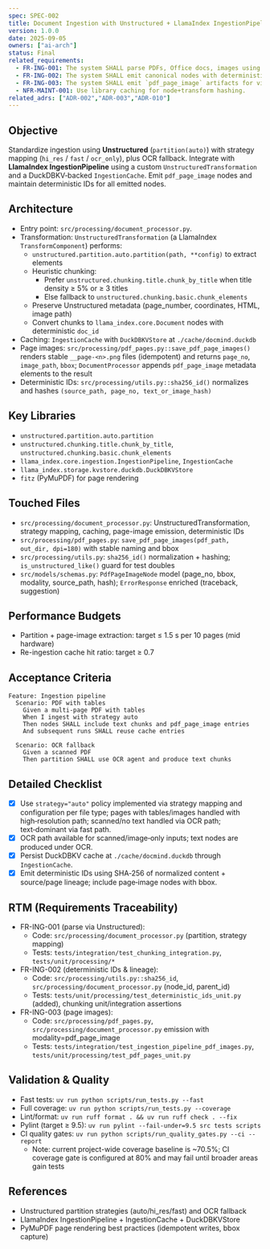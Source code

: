 ```yaml
---
spec: SPEC-002
title: Document Ingestion with Unstructured + LlamaIndex IngestionPipeline and Page Images
version: 1.0.0
date: 2025-09-05
owners: ["ai-arch"]
status: Final
related_requirements:
  - FR-ING-001: The system SHALL parse PDFs, Office docs, images using Unstructured.
  - FR-ING-002: The system SHALL emit canonical nodes with deterministic IDs and lineage.
  - FR-ING-003: The system SHALL emit `pdf_page_image` artifacts for visual reranking.
  - NFR-MAINT-001: Use library caching for node+transform hashing.
related_adrs: ["ADR-002","ADR-003","ADR-010"]
---
```



## Objective

Standardize ingestion using **Unstructured** (`partition(auto)`) with strategy mapping (`hi_res` / `fast` / `ocr_only`), plus OCR fallback. Integrate with **LlamaIndex IngestionPipeline** using a custom `UnstructuredTransformation` and a DuckDBKV‑backed `IngestionCache`. Emit `pdf_page_image` nodes and maintain deterministic IDs for all emitted nodes.

## Architecture

- Entry point: `src/processing/document_processor.py`.
- Transformation: `UnstructuredTransformation` (a LlamaIndex `TransformComponent`) performs:
  - `unstructured.partition.auto.partition(path, **config)` to extract elements
  - Heuristic chunking:
    - Prefer `unstructured.chunking.title.chunk_by_title` when title density ≥ 5% or ≥ 3 titles
    - Else fallback to `unstructured.chunking.basic.chunk_elements`
  - Preserve Unstructured metadata (page_number, coordinates, HTML, image path)
  - Convert chunks to `llama_index.core.Document` nodes with deterministic `doc_id`
- Caching: `IngestionCache` with `DuckDBKVStore` at `./cache/docmind.duckdb`
- Page images: `src/processing/pdf_pages.py::save_pdf_page_images()` renders stable `__page-<n>.png` files (idempotent) and returns `page_no`, `image_path`, `bbox`; `DocumentProcessor` appends `pdf_page_image` metadata elements to the result
- Deterministic IDs: `src/processing/utils.py::sha256_id()` normalizes and hashes `(source_path, page_no, text_or_image_hash)`

## Key Libraries

- `unstructured.partition.auto.partition`
- `unstructured.chunking.title.chunk_by_title`, `unstructured.chunking.basic.chunk_elements`
- `llama_index.core.ingestion.IngestionPipeline`, `IngestionCache`
- `llama_index.storage.kvstore.duckdb.DuckDBKVStore`
- `fitz` (PyMuPDF) for page rendering

## Touched Files

- `src/processing/document_processor.py`: UnstructuredTransformation, strategy mapping, caching, page-image emission, deterministic IDs
- `src/processing/pdf_pages.py`: `save_pdf_page_images(pdf_path, out_dir, dpi=180)` with stable naming and bbox
- `src/processing/utils.py`: `sha256_id()` normalization + hashing; `is_unstructured_like()` guard for test doubles
- `src/models/schemas.py`: `PdfPageImageNode` model (page_no, bbox, modality, source_path, hash); `ErrorResponse` enriched (traceback, suggestion)

## Performance Budgets

- Partition + page-image extraction: target ≤ 1.5 s per 10 pages (mid hardware)
- Re-ingestion cache hit ratio: target ≥ 0.7

## Acceptance Criteria

```gherkin
Feature: Ingestion pipeline
  Scenario: PDF with tables
    Given a multi-page PDF with tables
    When I ingest with strategy auto
    Then nodes SHALL include text chunks and pdf_page_image entries
    And subsequent runs SHALL reuse cache entries

  Scenario: OCR fallback
    Given a scanned PDF
    Then partition SHALL use OCR agent and produce text chunks
```

## Detailed Checklist

- [x] Use `strategy="auto"` policy implemented via strategy mapping and configuration per file type; pages with tables/images handled with high‑resolution path; scanned/no text handled via OCR path; text‑dominant via fast path.
- [x] OCR path available for scanned/image‑only inputs; text nodes are produced under OCR.
- [x] Persist DuckDBKV cache at `./cache/docmind.duckdb` through `IngestionCache`.
- [x] Emit deterministic IDs using SHA‑256 of normalized content + source/page lineage; include page‑image nodes with bbox.

## RTM (Requirements Traceability)

- FR-ING-001 (parse via Unstructured):
  - Code: `src/processing/document_processor.py` (partition, strategy mapping)
  - Tests: `tests/integration/test_chunking_integration.py`, `tests/unit/processing/*`
- FR-ING-002 (deterministic IDs & lineage):
  - Code: `src/processing/utils.py::sha256_id`, `src/processing/document_processor.py` (node_id, parent_id)
  - Tests: `tests/unit/processing/test_deterministic_ids_unit.py` (added), chunking unit/integration assertions
- FR-ING-003 (page images):
  - Code: `src/processing/pdf_pages.py`, `src/processing/document_processor.py` emission with modality=pdf_page_image
  - Tests: `tests/integration/test_ingestion_pipeline_pdf_images.py`, `tests/unit/processing/test_pdf_pages_unit.py`

## Validation & Quality

- Fast tests: `uv run python scripts/run_tests.py --fast`
- Full coverage: `uv run python scripts/run_tests.py --coverage`
- Lint/format: `uv run ruff format . && uv run ruff check . --fix`
- Pylint (target ≥ 9.5): `uv run pylint --fail-under=9.5 src tests scripts`
- CI quality gates: `uv run python scripts/run_quality_gates.py --ci --report`
  - Note: current project-wide coverage baseline is ~70.5%; CI coverage gate is configured at 80% and may fail until broader areas gain tests

## References

- Unstructured partition strategies (auto/hi_res/fast) and OCR fallback
- LlamaIndex IngestionPipeline + IngestionCache + DuckDBKVStore
- PyMuPDF page rendering best practices (idempotent writes, bbox capture)
